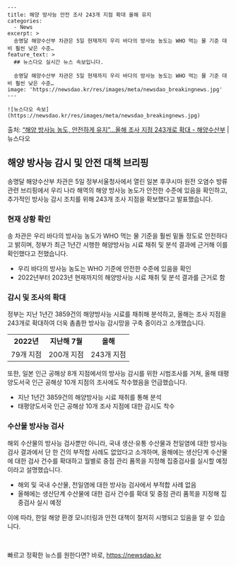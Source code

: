     ---
    title: 해양 방사능 안전 조사 243개 지점 확대 올해 유지
    categories:
      - News
    excerpt: >
      송명달 해양수산부 차관은 5일 현재까지 우리 바다의 방사능 농도는 WHO 먹는 물 기준 대비 훨씬 낮은 수준…
    feature_text: >
      ## 뉴스다오 실시간 뉴스 속보입니다.
    
      송명달 해양수산부 차관은 5일 현재까지 우리 바다의 방사능 농도는 WHO 먹는 물 기준 대비 훨씬 낮은 수준…
    image: 'https://newsdao.kr/res/images/meta/newsdao_breakingnews.jpg'
    ---
    
    ![뉴스다오 속보](https://newsdao.kr/res/images/meta/newsdao_breakingnews.jpg)

<p>출처: <a href="https://newsdao.kr/2929" rel="dofollow">“해양 방사능 농도, 안전하게 유지”…올해 조사 지점 243개로 확대 - 해양수산부</a> | 뉴스다오</p>

<h2 data-ke-size="size26">해양 방사능 감시 및 안전 대책 브리핑</h2>

<p data-ke-size="size16">송명달 해양수산부 차관은 5일 정부서울청사에서 열린 일본 후쿠시마 원전 오염수 방류 관련 브리핑에서 우리 나라 해역의 해양 방사능 농도가 안전한 수준에 있음을 확인하고, 추가적인 방사능 감시 조치를 위해 243개 조사 지점을 확보했다고 발표했습니다.</p>

<h3>현재 상황 확인</h3>
<p data-ke-size="size16">송 차관은 우리 바다의 방사능 농도가 WHO 먹는 물 기준을 훨씬 밑돌 정도로 안전하다고 밝히며, 정부가 최근 1년간 시행한 해양방사능 시료 채취 및 분석 결과에 근거해 이를 확인했다고 전했습니다.</p>
<ul>
  <li>우리 바다의 방사능 농도는 WHO 기준에 안전한 수준에 있음을 확인</li>
  <li>2022년부터 2023년 현재까지의 해양방사능 시료 채취 및 분석 결과를 근거로 함</li>
</ul>

<h3>감시 및 조사의 확대</h3>
<p data-ke-size="size16">정부는 지난 1년간 3859건의 해양방사능 시료를 채취해 분석하고, 올해는 조사 지점을 243개로 확대하여 더욱 촘촘한 방사능 감시망을 구축 중이라고 소개했습니다.</p>
<table>
  <tr>
    <td style="text-align: center; height: 17px;"><b>2022년</b></td>
    <td style="text-align: center; height: 17px;"><b>지난해 7월</b></td>
    <td style="text-align: center; height: 17px;"><b>올해</b></td>
  </tr>
  <tr>
    <td style="text-align: center; height: 17px;">79개 지점</td>
    <td style="text-align: center; height: 17px;">200개 지점</td>
    <td style="text-align: center; height: 17px;">243개 지점</td>
  </tr>
</table>
<p data-ke-size="size16">또한, 일본 인근 공해상 8개 지점에서의 방사능 감시를 위한 시범조사를 거쳐, 올해 태평양도서국 인근 공해상 10개 지점의 조사에도 착수했음을 언급했습니다.</p>
<ul>
  <li>지난 1년간 3859건의 해양방사능 시료 채취를 통해 분석</li>
  <li>태평양도서국 인근 공해상 10개 조사 지점에 대한 감시도 착수</li>
</ul>

<h3>수산물 방사능 검사</h3>
<p data-ke-size="size16">해외 수산물의 방사능 검사뿐만 아니라, 국내 생산·유통 수산물과 천일염에 대한 방사능 검사 결과에서 단 한 건의 부적합 사례도 없었다고 소개하며, 올해에는 생산단계 수산물에 대한 검사 건수를 확대하고 월별로 중점 관리 품목을 지정해 집중검사를 실시할 예정이라고 설명했습니다.</p>
<ul>
  <li>해외 및 국내 수산물, 천일염에 대한 방사능 검사에서 부적합 사례 없음</li>
  <li>올해에는 생산단계 수산물에 대한 검사 건수를 확대 및 중점 관리 품목을 지정해 집중검사 실시 예정</li>
</ul>

<p data-ke-size="size16">이에 따라, 한일 해양 환경 모니터링과 안전 대책이 철저히 시행되고 있음을 알 수 있습니다.</p>

<p data-ke-size="size16">&nbsp;</p> 

빠르고 정확한 뉴스를 원한다면? 바로, <a href="https://newsdao.kr" rel="dofollow">https://newsdao.kr</a>


    
